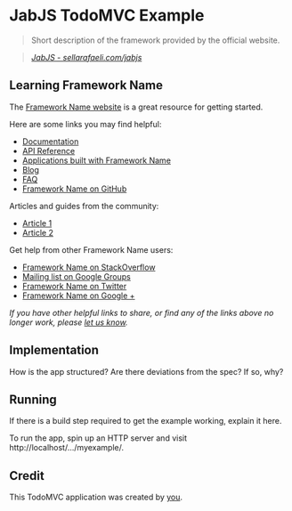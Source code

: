 # JabJS TodoMVC Example

> Short description of the framework provided by the official website.

> _[JabJS - sellarafaeli.com/jabjs](http://www.sellarafaeli.com/jabjs)_


## Learning Framework Name

The [Framework Name website]() is a great resource for getting started.

Here are some links you may find helpful:

* [Documentation]()
* [API Reference]()
* [Applications built with Framework Name]()
* [Blog]()
* [FAQ]()
* [Framework Name on GitHub]()

Articles and guides from the community:

* [Article 1]()
* [Article 2]()

Get help from other Framework Name users:

* [Framework Name on StackOverflow](http://stackoverflow.com/questions/tagged/____)
* [Mailing list on Google Groups]()
* [Framework Name on Twitter](http://twitter.com/____)
* [Framework Name on Google +]()

_If you have other helpful links to share, or find any of the links above no longer work, please [let us know](https://github.com/tastejs/todomvc/issues)._


## Implementation

How is the app structured? Are there deviations from the spec? If so, why?


## Running

If there is a build step required to get the example working, explain it here.

To run the app, spin up an HTTP server and visit http://localhost/.../myexample/.


## Credit

This TodoMVC application was created by [you]().
